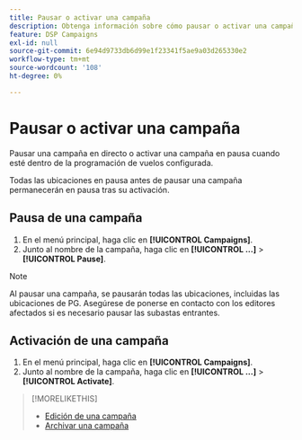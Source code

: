 ```yaml
---
title: Pausar o activar una campaña
description: Obtenga información sobre cómo pausar o activar una campaña en directo.
feature: DSP Campaigns
exl-id: null
source-git-commit: 6e94d9733db6d99e1f23341f5ae9a03d265330e2
workflow-type: tm+mt
source-wordcount: '108'
ht-degree: 0%

---
```


# Pausar o activar una campaña

Pausar una campaña en directo o activar una campaña en pausa cuando esté dentro de la programación de vuelos configurada.

Todas las ubicaciones en pausa antes de pausar una campaña permanecerán en pausa tras su activación.

## Pausa de una campaña

1. En el menú principal, haga clic en **[!UICONTROL Campaigns]**.
1. Junto al nombre de la campaña, haga clic en  **[!UICONTROL ...]** > **[!UICONTROL Pause]**.

>[!NOTE]
>
>Al pausar una campaña, se pausarán todas las ubicaciones, incluidas las ubicaciones de PG. Asegúrese de ponerse en contacto con los editores afectados si es necesario pausar las subastas entrantes.

## Activación de una campaña

1. En el menú principal, haga clic en **[!UICONTROL Campaigns]**.
1. Junto al nombre de la campaña, haga clic en  **[!UICONTROL ...]** > **[!UICONTROL Activate]**.

>[!MORELIKETHIS]
>
>* [Edición de una campaña](campaign-edit.md)
>* [Archivar una campaña](campaign-archive-unarchive.md)

